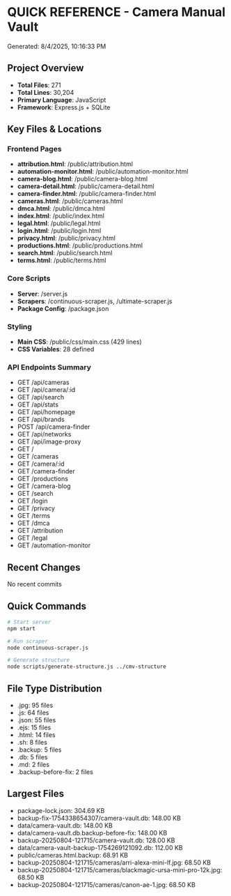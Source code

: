 # QUICK REFERENCE - Camera Manual Vault
Generated: 8/4/2025, 10:16:33 PM

## Project Overview
- **Total Files**: 271
- **Total Lines**: 30,204
- **Primary Language**: JavaScript
- **Framework**: Express.js + SQLite

## Key Files & Locations

### Frontend Pages
- **attribution.html**: /public/attribution.html
- **automation-monitor.html**: /public/automation-monitor.html
- **camera-blog.html**: /public/camera-blog.html
- **camera-detail.html**: /public/camera-detail.html
- **camera-finder.html**: /public/camera-finder.html
- **cameras.html**: /public/cameras.html
- **dmca.html**: /public/dmca.html
- **index.html**: /public/index.html
- **legal.html**: /public/legal.html
- **login.html**: /public/login.html
- **privacy.html**: /public/privacy.html
- **productions.html**: /public/productions.html
- **search.html**: /public/search.html
- **terms.html**: /public/terms.html

### Core Scripts
- **Server**: /server.js
- **Scrapers**: /continuous-scraper.js, /ultimate-scraper.js
- **Package Config**: /package.json

### Styling
- **Main CSS**: /public/css/main.css (429 lines)
- **CSS Variables**: 28 defined

### API Endpoints Summary
- GET /api/cameras
- GET /api/camera/:id
- GET /api/search
- GET /api/stats
- GET /api/homepage
- GET /api/brands
- POST /api/camera-finder
- GET /api/networks
- GET /api/image-proxy
- GET /
- GET /cameras
- GET /camera/:id
- GET /camera-finder
- GET /productions
- GET /camera-blog
- GET /search
- GET /login
- GET /privacy
- GET /terms
- GET /dmca
- GET /attribution
- GET /legal
- GET /automation-monitor

## Recent Changes
No recent commits

## Quick Commands
```bash
# Start server
npm start

# Run scraper
node continuous-scraper.js

# Generate structure
node scripts/generate-structure.js ../cmv-structure
```

## File Type Distribution
- .jpg: 95 files
- .js: 64 files
- .json: 55 files
- .ejs: 15 files
- .html: 14 files
- .sh: 8 files
- .backup: 5 files
- .db: 5 files
- .md: 2 files
- .backup-before-fix: 2 files

## Largest Files
- package-lock.json: 304.69 KB
- backup-fix-1754338654307/camera-vault.db: 148.00 KB
- data/camera-vault.db: 148.00 KB
- data/camera-vault.db.backup-before-fix: 148.00 KB
- backup-20250804-121715/camera-vault.db: 128.00 KB
- data/camera-vault-backup-1754269121092.db: 112.00 KB
- public/cameras.html.backup: 68.91 KB
- backup-20250804-121715/cameras/arri-alexa-mini-lf.jpg: 68.50 KB
- backup-20250804-121715/cameras/blackmagic-ursa-mini-pro-12k.jpg: 68.50 KB
- backup-20250804-121715/cameras/canon-ae-1.jpg: 68.50 KB
